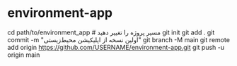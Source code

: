 # environment-app
cd path/to/environment_app  # مسیر پروژه را تغییر دهید
git init
git add .
git commit -m "اولین نسخه از اپلیکیشن محیط‌زیستی"
git branch -M main
git remote add origin https://github.com/USERNAME/environment-app.git
git push -u origin main
